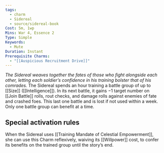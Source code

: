 ```yaml
---
tags:
  - charm
  - Sidereal
  - source/sidereal-book
Cost: 5m, 1wp
Mins: War 4, Essence 2
Type: Simple
Keywords:
  - Mute
Duration: Instant
Prerequisite Charms:
  - "[[Auspicious Recruitment Drive]]"
---
```

*The Sidereal weaves together the fates of those who fight alongside each other, letting each soldier’s confidence in his training bolster that of his comrades.*
The Sidereal spends an hour training a battle group of up to [[Size]] ([[Intelligence]]). In its next battle, it gains −1 target number on [[Join Battle]] rolls, rout checks, and damage rolls against enemies of fate and crashed foes. This last one battle and is lost if not used within a week. Only one battle group can benefit at a time. 

## Special activation rules

When the Sidereal uses [[Training Mandate of Celestial Empowerment]], she can use this Charm reflexively, waiving its [[Willpower]] cost, to confer its benefits on the trained group until the story’s end.